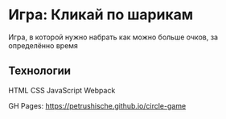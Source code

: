 # Игра: Кликай по шарикам  
 Игра, в которой нужно набрать как можно больше очков, за определённо время  
 ## Технологии  
 HTML CSS JavaScript Webpack  

 GH Pages: https://petrushische.github.io/circle-game
